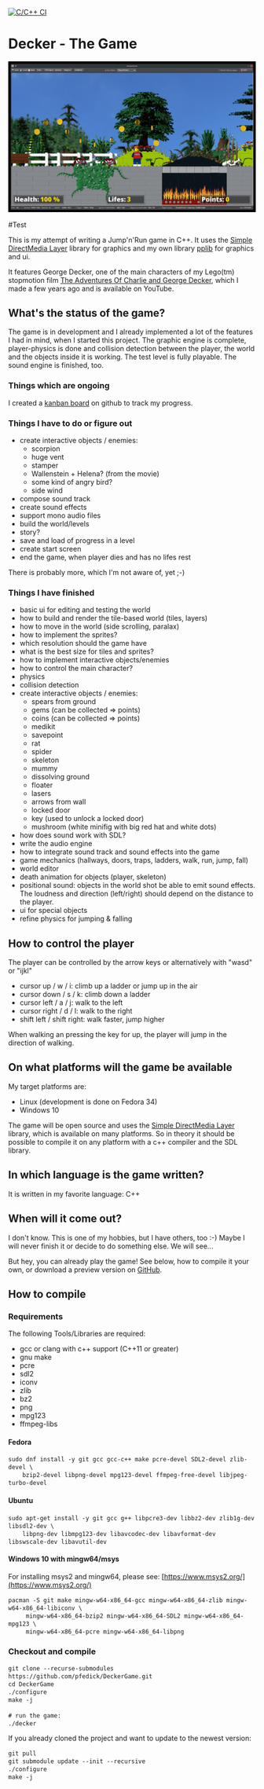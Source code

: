 [![C/C++ CI](https://github.com/pfedick/DeckerGame/actions/workflows/c-cpp.yml/badge.svg)](https://github.com/pfedick/DeckerGame/actions/workflows/c-cpp.yml)

# Decker - The Game

<p align="center">
  <img src="https://github.com/pfedick/DeckerGame/raw/main/res/screenshots/Screenshot_20210724_193500.jpg" />
</p>


#Test


This is my attempt of writing a Jump'n'Run game in C++. It uses the [Simple DirectMedia Layer](https://www.libsdl.org/) library for graphics and my own library [pplib](https://github.com/pfedick/pplib) for graphics and ui.

It features George Decker, one of the main characters of my Lego(tm) stopmotion film [The Adventures Of Charlie and George Decker](https://youtu.be/-aJDTe_obKI), which I made a few years ago and is available on YouTube.


## What's the status of the game?
The game is in development and I already implemented a lot of the features I
had in mind, when I started this project. The graphic engine is complete,
player-physics is done and collision detection between the player, the world
and the objects inside it is working. The test level is fully playable. The
sound engine is finished, too.

### Things which are ongoing

I created a [kanban board](https://github.com/pfedick/DeckerGame/projects/1) on
github to track my progress.


### Things I have to do or figure out
- create interactive objects / enemies:
    - scorpion
    - huge vent
    - stamper
    - Wallenstein + Helena? (from the movie)
    - some kind of angry bird?
    - side wind
- compose sound track
- create sound effects
- support mono audio files
- build the world/levels
- story?
- save and load of progress in a level
- create start screen
- end the game, when player dies and has no lifes rest


There is probably more, which I'm not aware of, yet ;-)

### Things I have finished
- basic ui for editing and testing the world
- how to build and render the tile-based world (tiles, layers)
- how to move in the world (side scrolling, paralax)
- how to implement the sprites?
- which resolution should the game have
- what is the best size for tiles and sprites?
- how to implement interactive objects/enemies
- how to control the main character?
- physics
- collision detection
- create interactive objects / enemies:
    - spears from ground
    - gems (can be collected => points)
    - coins (can be collected  => points)
    - medikit
    - savepoint
    - rat
    - spider
    - skeleton
    - mummy
    - dissolving ground
    - floater
    - lasers
    - arrows from wall
    - locked door
    - key (used to unlock a locked door)
    - mushroom (white minifig with big red hat and white dots)
- how does sound work with SDL?
- write the audio engine
- how to integrate sound track and sound effects into the game
- game mechanics (hallways, doors, traps, ladders, walk, run, jump, fall)
- world editor
- death animation for objects (player, skeleton)
- positional sound: objects in the world shot be able to emit sound effects.
  The loudness and direction (left/right) should depend on the distance to
  the player.
- ui for special objects
- refine physics for jumping & falling

## How to control the player

The player can be controlled by the arrow keys or alternatively with "wasd" or "ijkl"
- cursor up / w / i: climb up a ladder or jump up in the air
- cursor down / s / k: climb down a ladder
- cursor left / a / j: walk to the left
- cursor right / d / l: walk to the right
- shift left / shift right: walk faster, jump higher

When walking an pressing the key for up, the player will jump in the direction of walking.


## On what platforms will the game be available
My target platforms are:

- Linux (development is done on Fedora 34)
- Windows 10

The game will be open source and uses the [Simple DirectMedia Layer](https://www.libsdl.org/)
library, which is available on many platforms. So in theory it should be possible to
compile it on any platform with a c++ compiler and the SDL library.

## In which language is the game written?

It is written in my favorite language: C++


## When will it come out?
I don't know. This is one of my hobbies, but I have others, too :-)
Maybe I will never finish it or decide to do something else. We will see...

But hey, you can already play the game! See below, how to compile it your
own, or download a preview version on [GitHub](https://github.com/pfedick/DeckerGame/releases).



## How to compile
### Requirements
The following Tools/Libraries are required:
- gcc or clang with c++ support (C++11 or greater)
- gnu make
- pcre
- sdl2
- iconv
- zlib
- bz2
- png
- mpg123
- ffmpeg-libs

#### Fedora
    sudo dnf install -y git gcc gcc-c++ make pcre-devel SDL2-devel zlib-devel \
        bzip2-devel libpng-devel mpg123-devel ffmpeg-free-devel libjpeg-turbo-devel

#### Ubuntu
    sudo apt-get install -y git gcc g++ libpcre3-dev libbz2-dev zlib1g-dev libsdl2-dev \
        libpng-dev libmpg123-dev libavcodec-dev libavformat-dev libswscale-dev libavutil-dev

#### Windows 10 with mingw64/msys

For installing msys2 and mingw64, please see: [https://www.msys2.org/](https://www.msys2.org/)

    pacman -S git make mingw-w64-x86_64-gcc mingw-w64-x86_64-zlib mingw-w64-x86_64-libiconv \
         mingw-w64-x86_64-bzip2 mingw-w64-x86_64-SDL2 mingw-w64-x86_64-mpg123 \
         mingw-w64-x86_64-pcre mingw-w64-x86_64-libpng


### Checkout and compile

    git clone --recurse-submodules https://github.com/pfedick/DeckerGame.git
    cd DeckerGame
    ./configure
    make -j

    # run the game:
    ./decker

If you already cloned the project and want to update to the newest version:

    git pull
    git submodule update --init --recursive
    ./configure
    make -j
